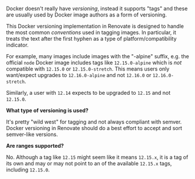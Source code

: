 Docker doesn't really have _versioning_, instead it supports "tags" and these are usually used by Docker image authors as a form of versioning.

This Docker versioning implementation in Renovate is designed to handle the most common _conventions_ used in tagging images. In particular, it treats the text after the first hyphen as a type of platform/compatibility indicator.

For example, many images include images with the "-alpine" suffix, e.g. the official `node` Docker image includes tags like `12.15.0-alpine` which is _not_ compatible with `12.15.0` or `12.15.0-stretch`. This means users only want/expect upgrades to `12.16.0-alpine` and not `12.16.0` or `12.16.0-stretch`.

Similarly, a user with `12.14` expects to be upgraded to `12.15` and not `12.15.0`.

**What type of versioning is used?**

It's pretty "wild west" for tagging and not always compliant with semver. Docker versioning in Renovate should do a best effort to accept and sort semver-like versions.

**Are ranges supported?**

No. Although a tag like `12.15` might seem like it means `12.15.x`, it is a tag of its own and may or may not point to an of the available `12.15.x` tags, including `12.15.0`.

